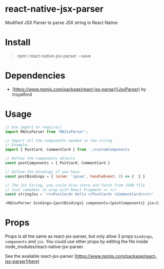# react-native-jsx-parser

Modified JSX Parser to parse JSX string in React Native

# Install

> npm i react-native-jsx-parser --save

# Dependencies

- [https://www.npmjs.com/package/react-jsx-parser](JsxParser) by troyalford

# Usage

```js
// Use import or require()
import RNJsxParser from 'RNJsxParser';

// Import all the components needed in the string
// Example:
import { PostCard, CommentCard } from './customComponents

// Define the components objects
const postComponents = { PostCard, CommentCard }

// Define the bindings if you have
const postBindings = { lorem: 'ipsum', handleEvent: () => {  } }

// The Jsx String, you could also store and fetch from JSON file
// Just remember to wrap with React Fragment <> </>
const stringJsx = '<><PostCard> Hello </PostCard> <CommentCard/></>'

<RNJsxParser bindings={postBindings} components={postComponents} jsx={stringJsx} />

```

# Props

Props is all the same as react-jsx-parser, but only allow 3 props `bindings`, `components` and `jsx`. You could use other props by editing the file inside node_modules/react-native-jsx-parser.

See the available react-jsx-parser [https://www.npmjs.com/package/react-jsx-parser](here)